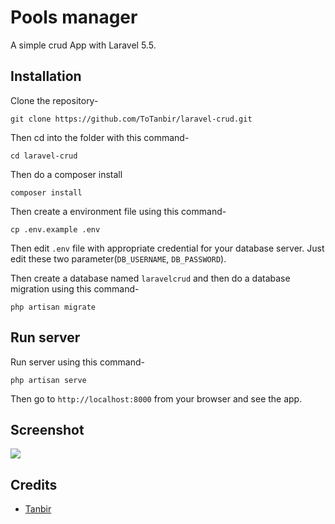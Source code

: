 # Pools manager

A simple crud App with Laravel 5.5.

## Installation

Clone the repository-
```
git clone https://github.com/ToTanbir/laravel-crud.git
```

Then cd into the folder with this command-
```
cd laravel-crud
```

Then do a composer install
```
composer install
```

Then create a environment file using this command-
```
cp .env.example .env
```

Then edit `.env` file with appropriate credential for your database server. Just edit these two parameter(`DB_USERNAME`, `DB_PASSWORD`).

Then create a database named `laravelcrud` and then do a database migration using this command-
```
php artisan migrate
```

## Run server

Run server using this command-
```
php artisan serve
```

Then go to `http://localhost:8000` from your browser and see the app.

## Screenshot

![](https://i.imgur.com/inZHcaZ.jpg?1)

## Credits

- [Tanbir](https://github.com/ToTanbir)

